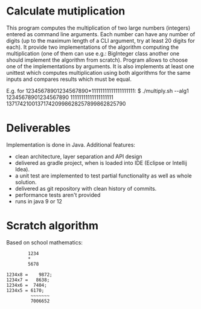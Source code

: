 Calculate mutiplication
=======================
This program computes the multiplication of two large numbers (integers) entered as command line arguments. 
Each number can have any number of digits (up to the maximum length of a CLI argument, try at least 20 digits for each).
It provide two implementations of the algorithm computing the multiplication 
(one of them can use e.g.: BigInteger class another one should implement the algorithm from scratch).
Program allows to choose one of the implementations by arguments.
It is also implements at least one unittest which computes multiplication using both algorithms for
the same inputs and compares results which must be equal.

E.g. for 12345678901234567890*11111111111111111111:
$ ./multiply.sh --alg1 12345678901234567890 11111111111111111111
137174210013717420998628257899862825790

Deliverables
============
Implementation is done in Java.
Additional features:
* clean architecture, layer separation and API design
* delivered as gradle project, when is loaded into IDE (Eclipse or Intellij Idea).
* a unit test are implemented to test partial functionality as well as whole solution.
* delivered as git repository with clean history of commits.
* performance tests aren't provided
* runs in java 9 or 12

Scratch algorithm
============
Based on school mathematics:

            1234
            *
            5678
~~~         ~~~~
1234x8 =    9872;
1234x7 =   8638;
1234x6 =  7404;
1234x5 = 6170;
         ~~~~~~~
         7006652
